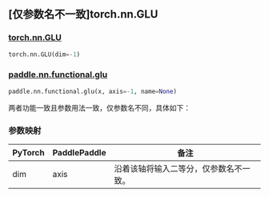 ## [仅参数名不一致]torch.nn.GLU

### [torch.nn.GLU](https://pytorch.org/docs/1.13/generated/torch.nn.GLU.html#torch.nn.GLU)

```python
torch.nn.GLU(dim=-1)
```

### [paddle.nn.functional.glu](https://www.paddlepaddle.org.cn/documentation/docs/zh/develop/api/paddle/nn/functional/glu_cn.html)

```python
paddle.nn.functional.glu(x, axis=-1, name=None)
```

两者功能一致且参数用法一致，仅参数名不同，具体如下：

### 参数映射

| PyTorch | PaddlePaddle | 备注                                   |
| ------- | ------------ | -------------------------------------- |
| dim     | axis         | 沿着该轴将输入二等分，仅参数名不一致。 |
